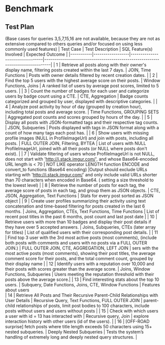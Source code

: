 # Benchmark
## Test Plan
(Base cases for queries 3,5,7,15,16 are not available, because they are not as extensive compared to others queries and/or focused on using less commonly used features)
| Test Case | Test Description | SQL Feature(s) Involved         | Expected Outcome                                                                 |
|-----------|------------------|---------------------------------|---------------------------------------------------------------------------------|
| 1         | Retrieve all posts along with their owner's display name, filtering posts created within the last 7 days. | JOIN, Time Functions                     | Posts with owner details filtered by recent creation dates.                     |
| 2         | Find the top 5 users with the highest average score on their posts. | Window Functions, Joins                  | A ranked list of users by average post scores, limited to 5 users.              |
| 3         | Count the number of badges for each user and categorize users by badge count using a CTE. | CTE, Aggregation                         | Badge counts categorized and grouped by user, displayed with descriptive categories. |
| 4         | Analyze post activity by hour of day (grouped by creation hour), including total posts and average score. | Time Functions, GROUPING SETS            | Aggregated post counts and scores grouped by hours of the day.                  |
| 5         | Display all posts with JSON-formatted tags and their respective tag counts. | JSON, Subqueries                         | Posts displayed with tags in JSON format along with a count of how many tags each post has. |
| 6         | Show users with missing profile images (NULL in ProfileImageUrl) and join with posts, including all posts. | FULL OUTER JOIN, Filtering, BYTEA                     | List of users with NULL ProfileImageUrl, joined with all their posts (or NULL where posts don't exist).                            |
| 7         | Validate filtering of users whose ProfileImageUrl is not NULL, does not start with 'http://i.stack.imgur.com/', and whose Base64-encoded URL length is < 70 | NOT LIKE operator LENGTH function ENCODE and convert_to functions (Base64 encoding)            |Output should exclude URLs starting with 'http://i.stack.imgur.com/' and only include valid URLs shorter than 70 characters when encoded in Base64. ( setting a size threshold to the lowest level)       |
| 8         | Retrieve the number of posts for each tag, the average score of posts in each tag, and group them as JSON objects. | CTE, JSON, Aggregation, Text Functions                        | Stats for every post sorted as JSON object                       |
| 9         | Create user profiles summarizing their activity using text concatenation and time-based filtering for posts created in the last 6 months. | Joins, Aggregation, CTEs, Text Functions, Time Functions                 | List of recent post titles in the past 6 months, post count and last post date       |
| 10        | Retrieve users with more than 10 badges and display their post details if they have over 5 accepted answers. | Joins, Subqueries, CTEs (later array for titles)                        | List of qualified users with their corresponding post details.                  |
| 11        | Find top 3 user with the 3rd most active posts (most comments), (include both posts with comments and users with no posts via a FULL OUTER JOIN.) | FULL OUTER JOIN, CTE, AGGREGATION, LEFT JOIN           | sers with the most active posts (most comments), showing their post titles, the average comment score for their posts, and the total comment count, grouped by their display name                 |
| 12        | Identify users with a reputation over 10,000 and their posts with scores greater than the average score. | Joins, Window Functions, Subqueries      | Users meeting the reputation threshold with their posts above the average score.|
| 13        | Find interesting stats about the top 10 users. | Subquery, Date Functions, Joins, CTE, Window Functions | Features about users     
| 14        | Retrieve All Posts and Their Recursive Parent-Child Relationships with User Details  | Recursive Query, Text Functions, FULL OUTER JOIN |  parent-child relationships of posts, limit post bodies to 100 characters, include posts without users and users without posts                                                      |
| 15        | Check with which users a user with id = 13 has interacted with  | Recursive query, Join |  explore interaction history with other users (id of the users).                                                   |
| 16        | [OFF-ROAD surprise]  fetch posts where title length exceeds 50 characters using 15+ nested subqueries. |  Deeply Nested Subqueries | Tests the system’s handling of extremely long and deeply nested query structures.                                                    | 


